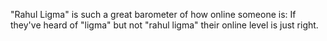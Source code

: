 "Rahul Ligma" is such a great barometer of how online someone is: If they've heard of "ligma" but not "rahul ligma" their online level is just right.


